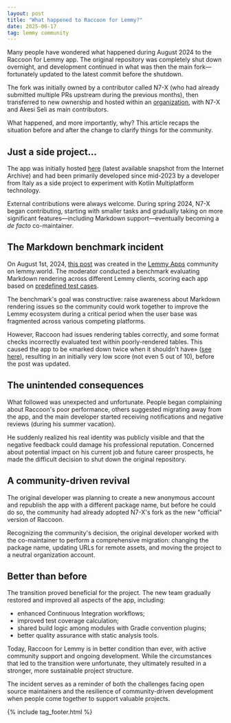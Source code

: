 ```yaml
---
layout: post
title: "What happened to Raccoon for Lemmy?"
date: 2025-06-17
tag: lemmy community 
---
```


Many people have wondered what happened during August 2024 to the Raccoon for Lemmy app. The
original repository was completely shut down overnight, and development continued in what was then
the main fork—fortunately updated to the latest commit before the shutdown.

The fork was initially owned by a contributor called N7-X (who had already submitted multiple PRs
upstream during the previous months), then transferred to new ownership and hosted within
an [organization](https://github.com/LiveFastEatTrashRaccoon), with N7-X and Akesi Seli as main
contributors.

What happened, and more importantly, why? This article recaps the situation before and after the
change to clarify things for the community.

## Just a side project…

The app was initially
hosted [here](https://web.archive.org/web/20240629233017/https://github.com/diegoberaldin/RaccoonForLemmy)
(latest available snapshot from the Internet Archive) and had been primarily developed since
mid-2023 by a developer from Italy as a side project to experiment with Kotlin Multiplatform
technology.

External contributions were always welcome. During spring 2024, N7-X began contributing, starting
with smaller tasks and gradually taking on more significant features—including Markdown
support—eventually becoming a *de facto* co-maintainer.

## The Markdown benchmark incident

On August 1st, 2024, [this post](https://lemmy.world/post/18159531) was created in
the [Lemmy Apps](https://lemmy.world/c/lemmyapps) community on lemmy.world. The moderator conducted
a benchmark evaluating Markdown rendering across different Lemmy clients, scoring each app based on
[predefined test cases](https://lemmy.world/comment/11514952).

The benchmark's goal was constructive: raise awareness about Markdown rendering issues so the
community could work together to improve the Lemmy ecosystem during a critical period when the user
base was fragmented across various competing platforms.

However, Raccoon had issues rendering tables correctly, and some format checks incorrectly
evaluated text within poorly-rendered tables. This caused the app to be «marked down twice when it
shouldn't have» ([see here](https://lemmy.world/comment/11516297)), resulting in an initially very
low score (not even 5 out of 10), before the post was updated.

## The unintended consequences

What followed was unexpected and unfortunate. People began complaining about Raccoon's poor
performance, others suggested migrating away from the app, and the main developer started receiving
notifications and negative reviews (during his summer vacation).

He suddenly realized his real identity was publicly visible and that the negative feedback could
damage his professional reputation. Concerned about potential impact on his current
job and future career prospects, he made the difficult decision to shut down the original
repository.

## A community-driven revival

The original developer was planning to create a new anonymous account and republish the app with a
different package name, but before he could do so, the community had already adopted N7-X's fork as
the new "official" version of Raccoon.

Recognizing the community's decision, the original developer worked with the co-maintainer to
perform a comprehensive migration: changing the package name, updating URLs for remote assets, and
moving the project to a neutral organization account.

## Better than before

The transition proved beneficial for the project. The new team gradually restored and improved all
aspects of the app, including:

- enhanced Continuous Integration workflows;
- improved test coverage calculation;
- shared build logic among modules with Gradle convention plugins;
- better quality assurance with static analysis tools.

Today, Raccoon for Lemmy is in better condition than ever, with active community support and ongoing
development. While the circumstances that led to the transition were unfortunate, they ultimately
resulted in a stronger, more sustainable project structure.

The incident serves as a reminder of both the challenges facing open source maintainers and the
resilience of community-driven development when people come together to support valuable projects.

{% include tag_footer.html %}
